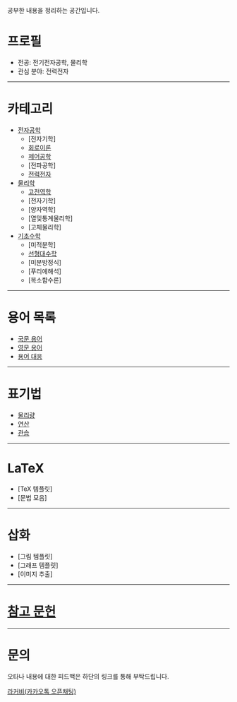 공부한 내용을 정리하는 공간입니다.

# 프로필
- 전공: 전기전자공학, 물리학
- 관심 분야: 전력전자

---

# 카테고리
- [전자공학](./EE/ElectricalEngineering.md)
  - [전자기학]
  - [회로이론](./EE/CircuitTheory/CircuitTheory.md)
  - [제어공학](./EE/ControlEngineering/ControlEngineering.md)
  - [전파공학]
  - [전력전자](./EE/PowerElectronics/PowerElectronics.md)
- [물리학](./PHY/Physics.md)
  - [고전역학](./PHY/ClassicalMechanics/ClassicalMechanics.md)
  - [전자기학]
  - [양자역학]
  - [열및통계물리학]
  - [고체물리학]
- [기초수학](./MTH/BasicMathematics.md)
  - [미적분학]
  - [선형대수학](./MTH/LinearAlgebra/LinearAlgebra.md)
  - [미분방정식]
  - [푸리에해석]
  - [복소함수론]

---

# 용어 목록
- [국문 용어](./terminology/KIndex.md)
- [영문 용어](./terminology/EIndex.md)
- [용어 대응](./terminology/Translation.md)

---

# 표기법
- [물리량](./Notation/Quantity.md)
- [연산](./Notation/Operation.md)
- [관습](./Notation/Convention.md)

---

# LaTeX
- [TeX 템플릿]
- [문법 모음]

---

# 삽화
- [그림 템플릿]
- [그래프 템플릿]
- [이미지 추출]

---

# [참고 문헌](./Reference/Reference.md)

---

# 문의

오타나 내용에 대한 피드백은 하단의 링크를 통해 부탁드립니다.

[라커비(카카오톡 오픈채팅)](https://open.kakao.com/me/Kirbee)

